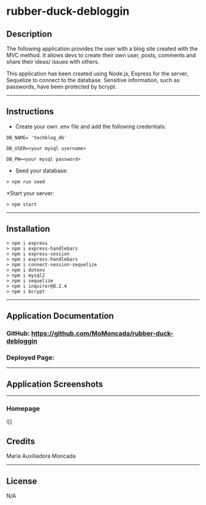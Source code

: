 # rubber-duck-debloggin

## Description
The following application provides the user with a blog site created with the MVC method.  It allows devs to create their own user, posts, comments and share their ideas/ issues with others.

This application has been created using Node.js, Express for the server, Sequelize to connect to the database. Sensitive information, such as passwords, have been protected by bcrypt.


-------------------

## Instructions

* Create your own .env file and add the following credentials:
```
DB_NAME= 'techblog_db'

DB_USER=<your mysql username>

DB_PW=<your mysql password>
```

* Seed your database:
```
> npm run seed
```
*Start your server:
```
> npm start
```




---------------------


## Installation
```
> npm i express
> npm i express-handlebars
> npm i express-session
> npm i express-handlebars
> npm i connect-session-sequelize 
> npm i dotenv
> npm i mysql2
> npm i sequelize
> npm i inquirer@8.2.4
> npm i bcrypt
```


------

## Application Documentation

### GitHub: https://github.com/MoMoncada/rubber-duck-debloggin

### Deployed Page:
---------------------




## Application Screenshots
---------------------

### Homepage

![]







## Credits
Maria Auxiliadora Moncada 


------------

## License
N/A
